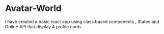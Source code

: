 # Avatar-World
 i have created a basic react app using class based components , States and Online API that display 4 profile cards
